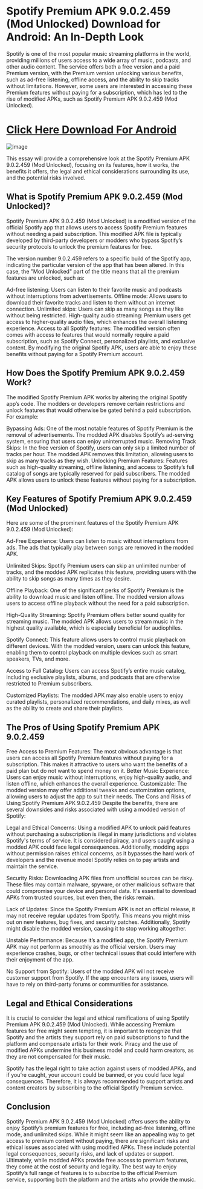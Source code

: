# Spotify Premium APK 9.0.2.459 (Mod Unlocked) Download for Android: An In-Depth Look

Spotify is one of the most popular music streaming platforms in the world, providing millions of users access to a wide array of music, podcasts, and other audio content. The service offers both a free version and a paid Premium version, with the Premium version unlocking various benefits, such as ad-free listening, offline access, and the ability to skip tracks without limitations. However, some users are interested in accessing these Premium features without paying for a subscription, which has led to the rise of modified APKs, such as Spotify Premium APK 9.0.2.459 (Mod Unlocked).

# [Click Here Download For Android](https://modfyp.com/spotify-premium-apk/)

![image](https://github.com/user-attachments/assets/5e186185-6b1f-4ad6-833f-88000d22b12b)

This essay will provide a comprehensive look at the Spotify Premium APK 9.0.2.459 (Mod Unlocked), focusing on its features, how it works, the benefits it offers, the legal and ethical considerations surrounding its use, and the potential risks involved.

## What is Spotify Premium APK 9.0.2.459 (Mod Unlocked)?

Spotify Premium APK 9.0.2.459 (Mod Unlocked) is a modified version of the official Spotify app that allows users to access Spotify Premium features without needing a paid subscription. This modified APK file is typically developed by third-party developers or modders who bypass Spotify’s security protocols to unlock the premium features for free.

The version number 9.0.2.459 refers to a specific build of the Spotify app, indicating the particular version of the app that has been altered. In this case, the "Mod Unlocked" part of the title means that all the premium features are unlocked, such as:

Ad-free listening: Users can listen to their favorite music and podcasts without interruptions from advertisements.
Offline mode: Allows users to download their favorite tracks and listen to them without an internet connection.
Unlimited skips: Users can skip as many songs as they like without being restricted.
High-quality audio streaming: Premium users get access to higher-quality audio files, which enhances the overall listening experience.
Access to all Spotify features: The modified version often comes with access to features that would normally require a paid subscription, such as Spotify Connect, personalized playlists, and exclusive content.
By modifying the original Spotify APK, users are able to enjoy these benefits without paying for a Spotify Premium account.

## How Does the Spotify Premium APK 9.0.2.459 Work?

The modified Spotify Premium APK works by altering the original Spotify app’s code. The modders or developers remove certain restrictions and unlock features that would otherwise be gated behind a paid subscription. For example:

Bypassing Ads: One of the most notable features of Spotify Premium is the removal of advertisements. The modded APK disables Spotify’s ad-serving system, ensuring that users can enjoy uninterrupted music.
Removing Track Skips: In the free version of Spotify, users can only skip a limited number of tracks per hour. The modded APK removes this limitation, allowing users to skip as many tracks as they wish.
Unlocking Premium Features: Features such as high-quality streaming, offline listening, and access to Spotify’s full catalog of songs are typically reserved for paid subscribers. The modded APK allows users to unlock these features without paying for a subscription.
## Key Features of Spotify Premium APK 9.0.2.459 (Mod Unlocked)

Here are some of the prominent features of the Spotify Premium APK 9.0.2.459 (Mod Unlocked):

Ad-Free Experience: Users can listen to music without interruptions from ads. The ads that typically play between songs are removed in the modded APK.

Unlimited Skips: Spotify Premium users can skip an unlimited number of tracks, and the modded APK replicates this feature, providing users with the ability to skip songs as many times as they desire.

Offline Playback: One of the significant perks of Spotify Premium is the ability to download music and listen offline. The modded version allows users to access offline playback without the need for a paid subscription.

High-Quality Streaming: Spotify Premium offers better sound quality for streaming music. The modded APK allows users to stream music in the highest quality available, which is especially beneficial for audiophiles.

Spotify Connect: This feature allows users to control music playback on different devices. With the modded version, users can unlock this feature, enabling them to control playback on multiple devices such as smart speakers, TVs, and more.

Access to Full Catalog: Users can access Spotify’s entire music catalog, including exclusive playlists, albums, and podcasts that are otherwise restricted to Premium subscribers.

Customized Playlists: The modded APK may also enable users to enjoy curated playlists, personalized recommendations, and daily mixes, as well as the ability to create and share their playlists.

## The Pros of Using Spotify Premium APK 9.0.2.459

Free Access to Premium Features: The most obvious advantage is that users can access all Spotify Premium features without paying for a subscription. This makes it attractive to users who want the benefits of a paid plan but do not want to spend money on it.
Better Music Experience: Users can enjoy music without interruptions, enjoy high-quality audio, and listen offline, which enhances the overall experience.
Customizable: The modded version may offer additional tweaks and customization options, allowing users to adjust the app to suit their needs.
The Cons and Risks of Using Spotify Premium APK 9.0.2.459
Despite the benefits, there are several downsides and risks associated with using a modded version of Spotify:

Legal and Ethical Concerns: Using a modified APK to unlock paid features without purchasing a subscription is illegal in many jurisdictions and violates Spotify's terms of service. It is considered piracy, and users caught using a modded APK could face legal consequences. Additionally, modding apps without permission raises ethical concerns, as it bypasses the hard work of developers and the revenue model Spotify relies on to pay artists and maintain the service.

Security Risks: Downloading APK files from unofficial sources can be risky. These files may contain malware, spyware, or other malicious software that could compromise your device and personal data. It's essential to download APKs from trusted sources, but even then, the risks remain.

Lack of Updates: Since the Spotify Premium APK is not an official release, it may not receive regular updates from Spotify. This means you might miss out on new features, bug fixes, and security patches. Additionally, Spotify might disable the modded version, causing it to stop working altogether.

Unstable Performance: Because it’s a modified app, the Spotify Premium APK may not perform as smoothly as the official version. Users may experience crashes, bugs, or other technical issues that could interfere with their enjoyment of the app.

No Support from Spotify: Users of the modded APK will not receive customer support from Spotify. If the app encounters any issues, users will have to rely on third-party forums or communities for assistance.

## Legal and Ethical Considerations

It is crucial to consider the legal and ethical ramifications of using Spotify Premium APK 9.0.2.459 (Mod Unlocked). While accessing Premium features for free might seem tempting, it is important to recognize that Spotify and the artists they support rely on paid subscriptions to fund the platform and compensate artists for their work. Piracy and the use of modified APKs undermine this business model and could harm creators, as they are not compensated for their music.

Spotify has the legal right to take action against users of modded APKs, and if you’re caught, your account could be banned, or you could face legal consequences. Therefore, it is always recommended to support artists and content creators by subscribing to the official Spotify Premium service.

## Conclusion

Spotify Premium APK 9.0.2.459 (Mod Unlocked) offers users the ability to enjoy Spotify’s premium features for free, including ad-free listening, offline mode, and unlimited skips. While it might seem like an appealing way to get access to premium content without paying, there are significant risks and ethical issues associated with using modified APKs. These include potential legal consequences, security risks, and lack of updates or support. Ultimately, while modded APKs provide free access to premium features, they come at the cost of security and legality. The best way to enjoy Spotify’s full range of features is to subscribe to the official Premium service, supporting both the platform and the artists who provide the music.
